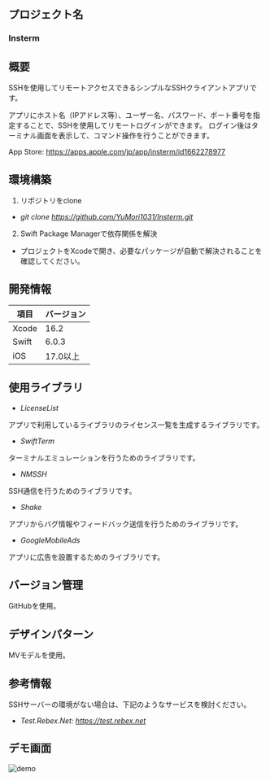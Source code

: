 ## プロジェクト名
### Insterm

## 概要
SSHを使用してリモートアクセスできるシンプルなSSHクライアントアプリです。

アプリにホスト名（IPアドレス等）、ユーザー名、パスワード、ポート番号を指定することで、SSHを使用してリモートログインができます。
ログイン後はターミナル画面を表示して、コマンド操作を行うことができます。

App Store: https://apps.apple.com/jp/app/insterm/id1662278977

## 環境構築
1. リポジトリをclone 

- *git clone https://github.com/YuMori1031/Insterm.git*

2. Swift Package Managerで依存関係を解決 

- プロジェクトをXcodeで開き、必要なパッケージが自動で解決されることを確認してください。

## 開発情報

| 項目 | バージョン |
| ---- | ---- |
| Xcode | 16.2 |
| Swift | 6.0.3 |
| iOS | 17.0以上 |

## 使用ライブラリ
- *LicenseList*

アプリで利用しているライブラリのライセンス一覧を生成するライブラリです。

- *SwiftTerm*

ターミナルエミュレーションを行うためのライブラリです。

- *NMSSH*

SSH通信を行うためのライブラリです。

- *Shake*

アプリからバグ情報やフィードバック送信を行うためのライブラリです。

- *GoogleMobileAds*

アプリに広告を設置するためのライブラリです。

## バージョン管理
GitHubを使用。

## デザインパターン
MVモデルを使用。

## 参考情報
SSHサーバーの環境がない場合は、下記のようなサービスを検討ください。
- *Test.Rebex.Net: https://test.rebex.net*

## デモ画面
![demo](https://github.com/user-attachments/assets/032bedd1-9426-4100-9f1d-2a10c4697dbd)
